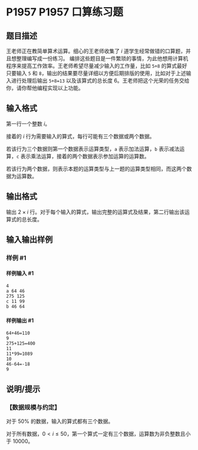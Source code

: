 # P1957 P1957 口算练习题

## 题目描述

王老师正在教简单算术运算。细心的王老师收集了 $i$ 道学生经常做错的口算题，并且想整理编写成一份练习。 编排这些题目是一件繁琐的事情，为此他想用计算机程序来提高工作效率。王老师希望尽量减少输入的工作量，比如 $\texttt{5+8}$ 的算式最好只要输入 $\texttt 5$ 和 $\texttt 8$，输出的结果要尽量详细以方便后期排版的使用，比如对于上述输入进行处理后输出 $\texttt{5+8=13}$ 以及该算式的总长度 $6$。王老师把这个光荣的任务交给你，请你帮他编程实现以上功能。

## 输入格式

第一行一个整数 $i$。

接着的 $i$ 行为需要输入的算式，每行可能有三个数据或两个数据。

若该行为三个数据则第一个数据表示运算类型，$\texttt a$ 表示加法运算，$\texttt b$ 表示减法运算，$\texttt c$ 表示乘法运算，接着的两个数据表示参加运算的运算数。

若该行为两个数据，则表示本题的运算类型与上一题的运算类型相同，而这两个数据为运算数。

## 输出格式

输出 $2\times i$ 行。对于每个输入的算式，输出完整的运算式及结果，第二行输出该运算式的总长度。

## 输入输出样例

### 样例 #1

#### 样例输入 #1

```
4
a 64 46
275 125
c 11 99
b 46 64
```

#### 样例输出 #1

```
64+46=110
9
275+125=400
11
11*99=1089
10
46-64=-18
9
```

## 说明/提示

### 【数据规模与约定】

对于 $50\%$ 的数据，输入的算式都有三个数据。

对于所有数据，$0<i\leq 50$，第一个算式一定有三个数据，运算数为非负整数且小于 $10000$。
